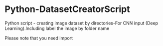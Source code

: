 # Python-DatasetCreatorScript
Python script - creating image dataset by directories-For CNN input (Deep Learning).Including label the image by folder name

Please note that you need import 
